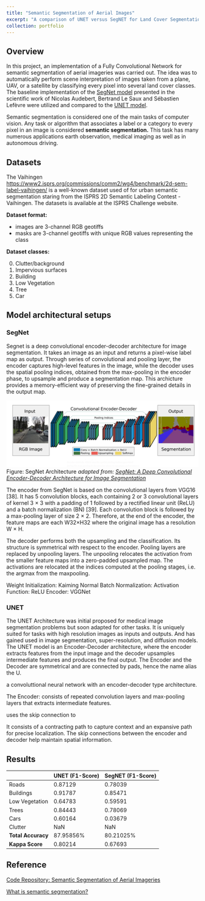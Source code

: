 ```yaml
---
title: "Semantic Segmentation of Aerial Images"
excerpt: "A comparison of UNET versus SegNET for Land Cover Segmentation<br/><img src='/images/segmentation.png'>"
collection: portfolio
---
```


Overview
------
In this project, an implementation of a Fully Convolutional Network for semantic segmentation of aerial imageries was carried out. The idea was to automatically perform scene interpretation of images taken from a plane, UAV, or a satellite by classifying every pixel into several land cover classes. The baseline implementation of the [SegNet model](https://hal.science/hal-01636145) presented in the scientific work of Nicolas Audebert, Bertrand Le Saux and Sébastien Lefèvre were utilized and compared to the [UNET model](https://lmb.informatik.uni-freiburg.de/people/ronneber/u-net/).


Semantic segmentation is considered one of the main tasks of computer vision. Any task or algorithm that associates a label or a category to every pixel in an image is considered **semantic segmentation.** This task has many numerous applications earth observation, medical imaging as well as in autonomous driving. 


Datasets
------
The Vaihingen <https://www2.isprs.org/commissions/comm2/wg4/benchmark/2d-sem-label-vaihingen/> is a well-known dataset used of for urban semantic segmentation staring from the ISPRS 2D Semantic Labeling Contest - Vaihingen. The datasets is available at the ISPRS Challenge website.

**Dataset format:**
* images are 3-channel RGB geotiffs
* masks are 3-channel geotiffs with unique RGB values representing the class

**Dataset classes:**

0. Clutter/background
1. Impervious surfaces
2. Building
3. Low Vegetation
4. Tree
5. Car

Model architectural setups
-----
### SegNet
Segnet is a deep convolutional encoder-decoder architecture for image segmentation. It takes an image as an input and returns a pixel-wise label map as output. Through series of convolutional and pooling layer, the encoder captures high-level features in the image, while the decoder uses the spatial pooling indices, obtained from the max-pooling in the encoder phase, to upsample and produce a segmentation map. This archicture provides a memory-efficient way of preserving the fine-grained details in the output map. 

![SegNet Architecture](/images/segnet_architecture.png)
Figure: SegNet Architecture *adapted from: [SegNet: A Deep Convolutional Encoder-Decoder Architecture for Image Segmentation](https://arxiv.org/pdf/1511.00561.pdf)*


The encoder from SegNet is based on the convolutional layers from VGG16 [38]. It has 5 convolution blocks, each containing 2 or 3 convolutional layers of kernel 3 × 3 with a padding of 1 followed by a rectified linear unit (ReLU) and a batch normalization (BN) [39]. Each convolution block is followed by a max-pooling layer of size 2 × 2. Therefore, at the end of the encoder, the feature maps are each W32×H32 where the original image has a resolution W × H.

The decoder performs both the upsampling and the classification. Its structure is symmetrical with
respect to the encoder. Pooling layers are replaced by unpooling layers.  The unpooling relocates the activation from the smaller feature maps into a zero-padded upsampled map. The activations are relocated
at the indices computed at the pooling stages, i.e. the argmax from the maxpooling.

Weight Initialization: Kaiming Normal 
Batch Normalization: 
Activation Function: ReLU
Encoder: VGGNet




### UNET
The UNET Architecture was initial proposed for medical image segmentation problems but soon adapted for other tasks. It is uniquely suited for tasks with high resolution images as inputs and outputs. And has gained used in image segmentation, super-resolution, and diffusion models. The UNET model is an Encoder-Decoder architecture, where the encoder extracts features from the input image and the decoder upsamples intermediate features and produces the final output. The Encoder and the Decoder are symmetrical and are connected by pads, hence the name alias the U. 

a convoluttional neural network with an encoder-decoder type architecture. 

The Encoder: consists of repeated convolution layers and max-pooling layers that extracts intermediate features. 



uses the skip connection to 

It consists of a contracting path to capture context and an expansive path for precise localization. The skip connections between the encoder and decoder help maintain spatial information.


Results
-----

|                    | UNET (F1-Score)  | SegNET (F1-Score) |
|--------------------|------------------|-------------------|
| Roads              |     0.87129      |     0.78039       |
| Buildings          |     0.91787      |     0.85471       |
| Low Vegetation     |     0.64783      |     0.59591       |
| Trees              |     0.84443      |     0.78069       |
| Cars               |     0.60164      |     0.03679       |
| Clutter            |       NaN        |       NaN         |
| **Total Accuracy** |     87.95856%    |     80.21025%     |
| **Kappa Score**    |     0.80214      |     0.67693       |


Reference
----

[Code Repository: Semantic Segmentation of Aerial Imageries](https://github.com/Ruphai/UBS/blob/main/Computer%20Vision/Image%20Analysis/SemSegmentation.ipynb)

[What is semantic segmentation?](https://www.mathworks.com/solutions/image-video-processing/semantic-segmentation.html#:~:text=Semantic%20segmentation%20is%20a%20deep,pixels%20that%20form%20distinct%20categories.)

